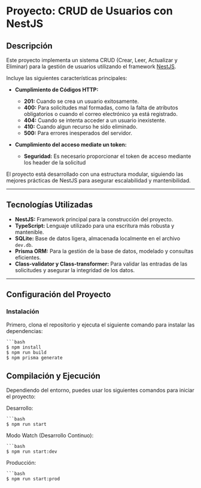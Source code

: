 # Proyecto: CRUD de Usuarios con NestJS

## Descripción
Este proyecto implementa un sistema CRUD (Crear, Leer, Actualizar y Eliminar) para la gestión de usuarios utilizando el framework [NestJS](https://github.com/nestjs/nest). 

Incluye las siguientes características principales:

- **Cumplimiento de Códigos HTTP:**
  - **201:** Cuando se crea un usuario exitosamente.
  - **400:** Para solicitudes mal formadas, como la falta de atributos obligatorios o cuando el correo electrónico ya está registrado.
  - **404:** Cuando se intenta acceder a un usuario inexistente.
  - **410:** Cuando algun recurso he sido eliminado.
  - **500:** Para errores inesperados del servidor.
  
- **Cumplimiento del acceso mediate un token:**
  - **Seguridad:** Es necesario proporcionar el token de acceso mediante los header de la solicitud


El proyecto está desarrollado con una estructura modular, siguiendo las mejores prácticas de NestJS para asegurar escalabilidad y mantenibilidad.

---

## Tecnologías Utilizadas
- **NestJS:** Framework principal para la construcción del proyecto.
- **TypeScript:** Lenguaje utilizado para una escritura más robusta y mantenible.
- **SQLite:** Base de datos ligera, almacenada localmente en el archivo `dev.db`.
- **Prisma ORM:** Para la gestión de la base de datos, modelado y consultas eficientes.
- **Class-validator y Class-transformer:** Para validar las entradas de las solicitudes y asegurar la integridad de los datos.

---

## Configuración del Proyecto

### Instalación
Primero, clona el repositorio y ejecuta el siguiente comando para instalar las dependencias:

    ```bash
    $ npm install
    $ npm run build
    $ npm prisma generate

## Compilación y Ejecución

Dependiendo del entorno, puedes usar los siguientes comandos para iniciar el proyecto:

Desarrollo: 

    ```bash 
    $ npm run start

Modo Watch (Desarrollo Continuo):

    ```bash 
    $ npm run start:dev

Producción:

    ```bash 
    $ npm run start:prod

